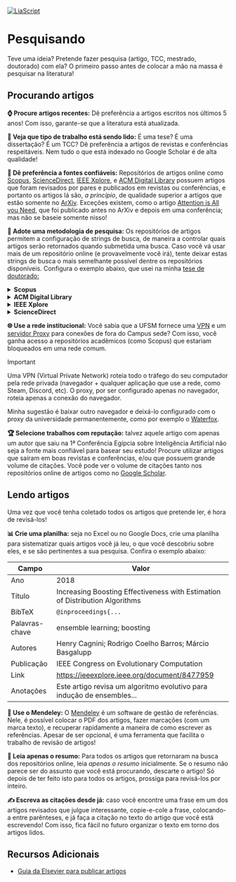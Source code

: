 [![LiaScript](https://raw.githubusercontent.com/LiaScript/LiaScript/master/badges/course.svg)](https://liascript.github.io/course/?https://raw.githubusercontent.com/CTISM-Prof-Henry/research/main/capitulos/PESQUISANDO.md)

# Pesquisando

Teve uma ideia? Pretende fazer pesquisa (artigo, TCC, mestrado, doutorado) com ela? O primeiro passo antes de colocar a
mão na massa é pesquisar na literatura!

## Procurando artigos

**⌚ Procure artigos recentes:** Dê preferência a artigos escritos nos últimos 5 anos! Com isso, garante-se que a 
literatura está atualizada.

**📜 Veja que tipo de trabalho está sendo lido:** É uma tese? É uma dissertação? É um TCC? Dê preferência a artigos
de revistas e conferências respeitáveis. Nem tudo o que está indexado no Google Scholar é de alta qualidade!

**🧐 Dê preferência a fontes confiáveis:** Repositórios de artigos online como [Scopus](https://www.scopus.com), 
[ScienceDirect](https://www.sciencedirect.com/), [IEEE Xplore](https://ieeexplore.ieee.org), e 
[ACM Digital Library](https://dl.acm.org/) possuem artigos que foram revisados por pares e publicados em revistas ou 
conferências, e portanto os artigos lá são, _a princípio_, de qualidade superior a artigos que estão somente no 
[ArXiv](https://arxiv.org/). Exceções existem, como o artigo
[Attention is All you Need](https://arxiv.org/abs/1706.03762), que foi publicado antes no ArXiv e depois em uma 
conferência; mas não se baseie somente nisso!

**🧭 Adote uma metodologia de pesquisa:** Os repositórios de artigos permitem a configuração de strings de busca, de 
maneira a controlar quais artigos serão retornados quando submetida uma busca. Caso você vá usar mais de um repositório
online (e provavelmente você irá), tente deixar estas strings de busca o mais semelhante possível dentre os repositórios
disponíveis. Configura o exemplo abaixo, que usei na minha 
[tese de doutorado:](https://tede2.pucrs.br/tede2/bitstream/tede/10197/2/HENRY_EMANUEL_LEAL_CAGNINI_TES.pdf#page=58)

<details>
<summary><b>Scopus</b></summary>

```
TITLE-ABS-KEY("ensemble") AND (
    (
        TITLE-ABS-KEY("classification") OR
        TITLE-ABS-KEY("classifier") OR
        TITLE-ABS-KEY("classifiers")
    ) OR (
        TITLE-ABS-KEY("regression") OR
        TITLE-ABS-KEY("regressor") OR
        TITLE-ABS-KEY("regressors")
    )
) AND (
    TITLE-ABS-KEY("evolutionary") OR
    TITLE-ABS-KEY("evolution")
)
```

</details>

<details>
<summary><b>ACM Digital Library</b></summary>

```
"ensemble" AND (
    (
        "classification" OR
        "classifier" OR
        "classifiers"
    ) OR (
        "regression" OR
        "regressor" OR
        "regressors"
    )
) AND (
    "evolutionary" OR
    "evolution"
)
```

</details>

<details>
<summary><b>IEEE Xplore</b></summary>

```
"Abstract":ensemble AND (
    (
        "Abstract":classification OR
        "Abstract":classifier OR
        "Abstract":classifiers
    ) OR (
        "Abstract":regression OR
        "Abstract":regressor OR
        "Abstract":regressors
    )
) AND (
    "Abstract":evolutionary OR
    "Abstract":evolution
)
```

</details>

<details>
<summary><b>ScienceDirect</b></summary>

```
title-abstr-key("ensemble") AND (
    (
        title-abstr-key("classification") OR
        title-abstr-key("classifier") OR
        title-abstr-key("classifiers")
    ) OR (
        title-abstr-key("regression") OR
        title-abstr-key("regressor") OR
        title-abstr-key("regressors")
    )
) AND (
    title-abstr-key("evolutionary") OR
    title-abstr-key("evolution")
)
```

</details>


**🌐 Use a rede institucional:** Você sabia que a UFSM fornece uma 
[VPN](https://www.ufsm.br/orgaos-suplementares/cpd/servicos/vpn-virtual-private-network-ufsm) e um 
[servidor Proxy](https://www.ufsm.br/orgaos-suplementares/cpd/servicos/proxy-externo-ufsm) para conexões de fora do 
Campus sede? Com isso, você ganha acesso a repositórios acadêmicos (como Scopus) que estariam bloqueados em uma rede 
comum.

> [!IMPORTANT]
> Uma VPN (Virtual Private Network) roteia todo o tráfego do seu computador pela rede privada (navegador + qualquer 
> aplicação que use a rede, como Steam, Discord, etc). O proxy, por ser configurado apenas no navegador, roteia apenas
> a conexão do navegador.
> 
> Minha sugestão é baixar outro navegador e deixá-lo configurado com o proxy da universidade permanentemente, como por
> exemplo o [Waterfox](https://www.waterfox.net/).


**🏆 Selecione trabalhos com reputação:** talvez aquele artigo com apenas um autor que saiu na 1ª Conferência Egípcia 
sobre Inteligência Artificial não seja a fonte mais confiável para basear seu estudo! Procure utilizar artigos que 
saíram em boas revistas e conferências, e/ou que possuem grande volume de citações. Você pode ver o volume de citações
tanto nos repositórios online de artigos como no [Google Scholar](https://scholar.google.com).

## Lendo artigos

Uma vez que você tenha coletado todos os artigos que pretende ler, é hora de revisá-los!

**📊 Crie uma planilha:** seja no Excel ou no Google Docs, crie uma planilha para sistematizar quais artigos você já 
leu, o que você descobriu sobre eles, e se são pertinentes a sua pesquisa. Confira o exemplo abaixo:

| Campo          | Valor                                                                        |
|----------------|------------------------------------------------------------------------------|
| Ano            | 2018                                                                         |
| Título         | Increasing Boosting Effectiveness with Estimation of Distribution Algorithms |
| BibTeX         | ```@inproceedings{...```                                                     |
| Palavras-chave | ensemble learning; boosting                                                  |
| Autores        | Henry Cagnini; Rodrigo Coelho Barros; Márcio Basgalupp                       |
| Publicação     | IEEE Congress on Evolutionary Computation                                    |
| Link           | https://ieeexplore.ieee.org/document/8477959                                 |
| Anotações      | Este artigo revisa um algoritmo evolutivo para indução de ensembles...       |


**💾 Use o Mendeley:** O [Mendeley](https://www.mendeley.com/) é um software de gestão de referências. Nele, é possível 
colocar o PDF dos artigos, fazer marcações (com um marca texto), e recuperar rapidamente a maneira de como escrever as 
referências. Apesar de ser opcional, é uma ferramenta que facilita o trabalho de revisão de artigos! 

**📝 Leia apenas o resumo:** Para todos os artigos que retornaram na busca dos repositórios online, leia *apenas o 
resumo* inicialmente. Se o resumo não parece ser do assunto que você está procurando, descarte o artigo! Só depois de 
ter feito isto para todos os artigos, prossiga para revisá-los por inteiro.

**✍️ Escreva as citações desde já:** caso você encontre uma frase em um dos artigos revisados que julgue interessante, 
copie-e-cole a frase, colocando-a entre parênteses, e já faça a citação no texto do artigo que você está escrevendo! 
Com isso, fica fácil no futuro organizar o texto em torno dos artigos lidos.   

## Recursos Adicionais

* [Guia da Elsevier para publicar artigos](https://www.elsevier.com/researcher/author/submit-your-paper) 
